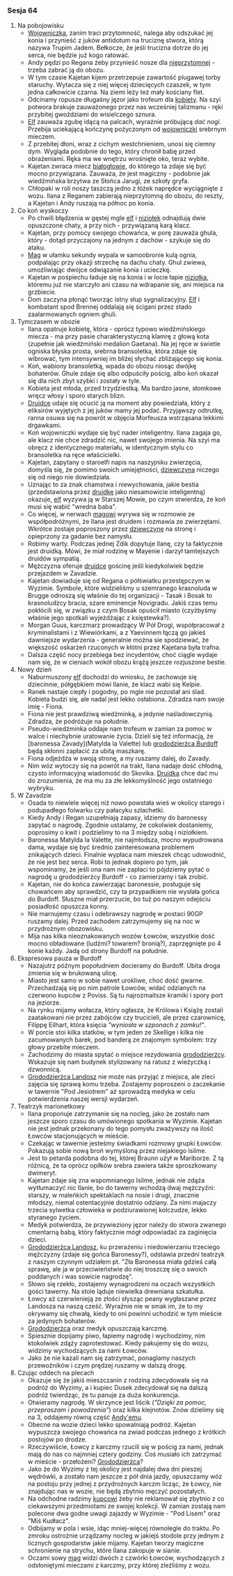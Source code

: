 ### Sesja 64
1. Na pobojowisku
    - [Wojowniczka](Fiona), zanim traci przytomność, nalega aby odszukać jej konia i przynieść z juków antidotum na truciznę stwora, którą nazywa Trupim Jadem. Bełkocze, że jeśli trucizna dotrze do jej serca, nie będzie już kogo ratować.
    - Andy pędzi po Regana żeby przynieść nosze dla [nieprzytomnej](Fiona) - trzeba zabrać ją do obozu.
    - W tym czasie Kajetan kijem przetrzepuje zawartość plugawej torby staruchy. Wytacza się z niej więcej dziecięcych czaszek, w tym jedna całkowicie czarna. Na ziemi leży też mały kościany flet.
    - Odcinamy ropusze długaśny jęzor jako trofeum dla [kobiety](Fiona). Na szyi potwora brakuje zauważonego przez nas wcześniej talizmanu - ręki przybitej gwoździami do wisielczego sznura.
    - [Elf](Kajetan) zauważa zgubę idącą na palcach, wyraźnie próbującą _dać nogi_. Przebija uciekającą kończynę pożyczonym od [wojowniczki](Fiona) srebrnym mieczem.
    - Z przebitej dłoni, wraz z cichym westchnieniem, unosi się ciemny dym. Wygląda podobnie do tego, który chronił babę przed obrażeniami. Ręka ma we wnętrzu wrośnięte oko, teraz wybite.
    - Kajetan zwraca miecz [białogłowie](Fiona), do którego ta zdaje się być mocno przywiązana. Zauważa, że jest magiczny - podobnie jak wiedźmińska brzytwa ze Słońca Jarugi, ze szkoły gryfa.
    - Chłopaki w roli noszy taszczą jedno z łóżek naprędce wyciągnięte z wozu. Ilana z Reganem zabierają nieprzytomną do obozu, do reszty, a Kajetan i Andy ruszają na północ po konia.
2. Co koń wyskoczy
    - Po chwili błądzenia w gęstej mgle [elf](Kajetan) i [niziołek](Andy) odnajdują dwie opuszczone chaty, a przy nich - przywiązaną karą klacz.
    - Kajetan, przy pomocy swojego chowańca, w porę zauważa ghula, który - dotąd przyczajony na jednym z dachów - szykuje się do ataku.
    - [Mag](Kajetan) w ułamku sekundy wypala w samoobronie kulą ognia, podpalając przy okazji strzechę na dachu chaty. Ghul zwiewa, umożliwiając dwójce odwiązanie konia i ucieczkę.
    - Kajetan w pośpiechu ładuje się na konia i w locie łapie [niziołka](Andy), któremu już nie starczyło ani czasu na wdrapanie się, ani miejsca na grzbiecie.
    - Dom zaczyna płonąć tworząc istny słup sygnalizacyjny. [Elf](Kajetan) i kombatant spod Brennej oddalają się ścigani przez stado zaalarmowanych ogniem ghuli.
3. Tymczasem w obozie
    - Ilana opatruje kobietę, która - oprócz typowo wiedźmińskiego miecza - ma przy pasie charakterystyczną klamrę z głową kota (zupełnie jak wiedźmiński medalion Gaetana). Na jej ręce w świetle ogniska błyska prosta, srebrna bransoletka, która zdaje się wibrować, tym intensywniej im bliżej słychać zbliżającego się konia.
    - Koń, wabiony bransoletką, wpada do obozu niosąc dwójkę bohaterów. Ghule zdaje się albo odpuściły pościg, albo koń okazał się dla nich zbyt szybki i zostały w tyle.
    - Kobieta jest młoda, przed trzydziestką. Ma bardzo jasne, słomkowe wręcz włosy i sporo starych blizn.
    - [Druidce](Ilana) udaje się ocucić ją na moment aby powiedziała, który z eliksirów wyjętych z jej juków mamy jej podać. Przyjąwszy odtrutkę, ranna osuwa się na powrót w objęcia Morfeusza wstrząsana lekkimi drgawkami.
    - Koń wojowniczki wydaje się być nader inteligentny. Ilana zagaja go, ale klacz nie chce zdradzić nic, nawet swojego imienia. Na szyi ma obręcz z identycznego materiału, w identycznym stylu co bransoletka na ręce właścicielki.
    - Kajetan, zapytany o staroelfi napis na naszyjniku zwierzęcia, domyśla się, że pomimo swoich umiejętności, [dziewczyna](Ilana) niczego się od niego nie dowiedziała. 
    - Uznając to za znak chamstwa i niewychowania, jakie bestia (przedstawiona przez [druidkę](Ilana) jako niesamowicie inteligentną) okazuje, [elf](Kajetan) wyzywa ją w Starszej Mowie, po czym stwierdza, że koń musi się wabić "wredna baba".
    - Co więcej, w nerwach [magowi](Kajetan) wyrywa się w rozmowie ze współpodróżnymi, że Ilana jest druidem i rozmawia ze zwierzętami. Wkrótce zostaje poproszony przez [dziewczynę](Ilana) na stronę i opieprzony za gadanie bez namysłu.
    - Robimy warty. Podczas jednej Zdik dopytuje Ilanę, czy ta faktycznie jest druidką. Mówi, że miał rodzinę w Mayenie i darzył tamtejszych druidów sympatią.
    - Mężczyzna oferuje [druidce](Ilana) gościnę jeśli kiedykolwiek będzie przejazdem w Zavadzie.
    - Kajetan dowiaduje się od Regana o półświatku przestępczym w Wyzimie. Symbole, które widzieliśmy u szemranego krasnoluda w Brugge odnoszą się właśnie do tej organizacji - Tasak i Bosak to krasnoludzcy bracia, szare eminencje Novigradu. Jakiś czas temu pokłócili się, w związku z czym Bosak opuścił miasto (czyżbyśmy właśnie jego spotkali wyjeżdżając z księstewka?).
    - Morgan Guus, karczmarz prowadzący W Pół Drogi, współpracował z kryminalistami i z Wiewiórkami, a z Yaevinnem łączą go jakieś dawniejsze wydarzenia - generalnie można sie spodziewać, że większość oskarżeń rzuconych w kłótni przez Kajetana była trafna.
    - Dalsza część nocy przebiega bez incydentów, choć ciągle wydaje nam się, że w cieniach wokół obozu krążą jeszcze rozjuszone bestie.
4. Nowy dzień
    - Naburmuszony [elf](Kajetan) dochodzi do wniosku, że zachowuje się dziecinnie, półgębkiem mówi Ilanie, że klacz wabi się Kelpie.
    - Ranek nastaje ciepły i pogodny, po mgle nie pozostał ani ślad. Kobieta budzi się, ale nadal jest lekko osłabiona. Zdradza nam swoje imię - Fiona.
    - Fiona nie jest prawdziwą wiedźminką, a jedynie naśladowczynią. Zdradza, że podróżuje na południe.
    - Pseudo-wiedźminka oddaje nam trofeum w zamian za pomoc w walce i niechybnie uratowanie życia. Dzieli się też informacją, że [baronessa Zavady](Matylda la Valette) lub [grododzierżca Burdoff](Landosz) będą skłonni zapłacić za ubitą maszkarę.
    - Fiona odjeżdża w swoją stronę, a my ruszamy dalej, do Zavady.
    - Nim wóz wytoczy się na powrót na trakt, Ilana nadaje dość chłodną, czysto informacyjną wiadomość do Skovika. [Druidka](Ilana) chce dać mu do zrozumienia, że ma mu za złe lekkomyślność jego ostatniego wybryku.
5. W Zavadzie
    - Osada to niewiele więcej niż nowo powstała wieś w okolicy starego i podupadłego folwarku czy pałacyku szlachetki.
    - Kiedy Andy i Regan uzupełniają zapasy, idziemy do baronessy zapytać o nagrodę. Zgodnie ustalamy, że cokolwiek dostaniemy, poprosimy o kwit i podzielimy to na 3 między sobą i niziołkiem.
    - Baronessa Matylda la Valette, nie najmłodsza, mocno wypudrowana dama, wydaje się być średnio zainteresowana problemem znikających dzieci. Finalnie wypłaca nam mieszek chcąc udowodnić, że nie jest bez serca. Robi to jednak dopiero po tym, jak wspominamy, że jeśli ona nam nie zapłaci to pójdziemy pytać o nagrodę u grododzierżcy Burdoff - co zamierzamy i tak zrobić.
    - Kajetan, nie do końca zawierzając baronessie, posługuje się chowańcem aby sprawdzić, czy ta przypadkiem nie wysłała gońca do Burdoff. Słuszne miał przerzucie, bo tuż po naszym odejściu posiadłość opuszcza konny.
    - Nie marnujemy czasu i odebrawszy nagrodę w postaci 90GP ruszamy dalej. Przed zachodem zatrzymujemy się na noc w przydrożnym obozowisku.
    - Mija nas kilka nieoznakowanych wozów Łowców, wszystkie dość mocno obładowane (ludźmi? towarem? bronią?), zaprzęgnięte po 4 konie każdy. Jadą od strony Burdoff na południe.
6. Ekspresowa pauza w Burdoff
    - Nazajutrz późnym popołudniem docieramy do Burdoff. Ubita droga zmienia się w brukowaną ulicę.
    - Miasto jest samo w sobie nawet urokliwe, choć dość gwarne. Przechadzają się po nim patrole Łowców, widać odzianych na czerwono kupców z Poviss. Są tu najrozmaitsze kramiki i spory port na jeziorze.
    - Na rynku mijamy wołacza, który ogłasza, że Królowa i Książę zostali zaatakowani nie przez zabójców czy trucicieli, ale przez czarownicę, Filippę Eilhart, która księcia _"wyniosła w szponach z zamku!"_.
    - W porcie stoi kilka statków, w tym jeden ze Skellige i kilka nie zacumowanych barek, pod banderą ze znajomym symbolem: trzy głowy przebite mieczem.
    - Zachodzimy do miasta spytać o miejsce rezydowania [grododzierżcy](Landosz). Wskazuje się nam budynek stylizowany na ratusz z wieżyczką i dzwonnicą.
    - [Grododzierżca Landosz](Landosz) nie może nas przyjąć z miejsca, ale zleci zajęcia się sprawą komu trzeba. Zostajemy poproszeni o zaczekanie w tawernie "Pod Jesiotrem" aż sprowadzą medyka w celu potwierdzenia naszej wersji wydarzeń.
7. Teatrzyk marionetkowy
    - Ilana proponuje zatrzymanie się na nocleg, jako że zostało nam jeszcze sporo czasu do umówionego spotkania w Wyzimie. Kajetan nie jest jednak przekonany do tego pomysłu zważywszy na ilość Łowców stacjonujących w mieście.
    - Czekając w tawernie jesteśmy świadkami rozmowy grupki Łowców. Pokazują sobie nową broń wymyśloną przez niejakiego Isilme.
    - Jest to petarda podobna do tej, której Braunn użył w Mariborze. Z tą różnicą, że ta oprócz opiłków srebra zawiera także sproszkowany dwimeryt.
    - Kajetan zdaje się zna wspomnianego Isilme, jednak nie zdąża wytłumaczyć nic Ilanie, bo do tawerny wchodzą dwaj mężczyźni: starszy, w maleńkich spektaklach na nosie i drugi, znacznie młodszy, niemal ostentacyjnie dostatnio odziany. Za nimi majaczy trzecia sylwetka człowieka w podziurawionej kolczudze, lekko styranego życiem.
    - Medyk potwierdza, że przywieziony jęzor należy do stwora zwanego cmentarną babą, który faktycznie mógł odpowiadać za zaginięcia dzieci.
    - [Grododzierżca Landosz](Landosz), ku przerażeniu i niedowierzaniu trzeciego mężczyzny (zdaje się gońca Baronessy?), odstawia przedni teatrzyk z naszym czynnym udziałem pt. "Zła Baronessa miała gdzieś całą sprawę, ale ja w przeciwieństwie do niej troszczę się o swoich poddanych i was sowicie nagrodzę".
    - Słowo się rzekło, zostajemy wynagrodzeni na oczach wszystkich gości tawerny. Na stole ląduje niewielka drewniana szkatułka.
    - Łowcy aż czerwienieją ze złości słysząc peany wygłaszane przez Landosza na naszą cześć. Wyraźnie nie w smak im, że to my okrywamy się chwałą, kiedy to oni powinni uchodzić w tym mieście za jedynych bohaterów.
    - [Grododzierżca](Landosz) oraz medyk opuszczają karczmę.
    - Spiesznie dopijamy piwo, łapiemy nagrodę i wychodzimy, nim ktokolwiek zdąży zaprotestować. Kiedy pakujemy się do wozu, widzimy wychodzących za nami Łowców.
    - Jako że nie kazali nam się zatrzymać, ponaglamy naszych przewoźników i czym prędzej ruszamy w dalszą drogę.
8. Czując oddech na plecach
    - Okazuje się że jakiś mieszczanin z rodziną zdecydowała się na podróż do Wyzimy, a i kupiec Dusek zdecydował się na dalszą podróż twierdząc, że tu panuje za duża konkurencja.
    - Otwieramy nagrodę. W skrzynce jest liścik (_"Dzięki za pomoc, przepraszam i powodzenia"_) oraz kilka klejnotów. Znów dzielimy się na 3, oddajemy równą część [Andy'emu](Andy).
    - Obecne na wozie dzieci lekko spowalniają podróż. Kajetan wypuszcza swojego chowańca na zwiad podczas jednego z krótkich postojów po drodze.
    - Rzeczywiście, Łowcy z karczmy rzucili się w pościg za nami, jednak mają do nas co najmniej cztery godziny. Coś musiało ich zatrzymać w mieście - przełożeni? [Grododzierżca](Landosz)?
    - Jako że do Wyzimy z tej okolicy jest najdalej dwa dni pieszej wędrówki, a zostało nam jeszcze z pół dnia jazdy, opuszczamy wóz na postoju przy jednej z przydrożnych karczm licząc, że Łowcy, nie znajdując nas w wozie, nie będą zbytnio męczyć pozostałych. 
    - Na odchodne radzimy [kupcowi](Dusek) żeby nie reklamował się zbytnio z co ciekawszymi przedmiotami ze swojej kolekcji. W zamian zostają nam polecone dwa godne uwagi zajazdy w Wyzimie  - "Pod Lisem" oraz "Miś Kudłacz".
    - Odbijamy w pola i wsie, idąc mniej-więcej równolegle do traktu. Po zmroku ostrożnie urządzamy nocleg w jakiejś stodole przy jednym z licznych gospodarstw jakie mijamy. Kajetan tworzy magiczne schronienie na strychu, które Ilana zakopuje w sianie.
    - Oczami sowy [mag](Kajetan) widzi dwóch z czwórki Łowców, wychodzących z odsłoniętymi mieczami z karczmy, przy której zleźliśmy z wozu.